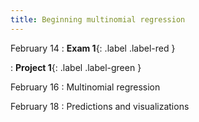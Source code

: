 ```yaml
---
title: Beginning multinomial regression
---
```


February 14
: **Exam 1**{: .label .label-red }

: **Project 1**{: .label .label-green }

February 16
: Multinomial regression

February 18
: Predictions and visualizations